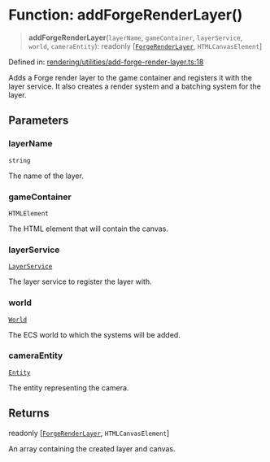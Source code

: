 # Function: addForgeRenderLayer()

> **addForgeRenderLayer**(`layerName`, `gameContainer`, `layerService`, `world`, `cameraEntity`): readonly \[[`ForgeRenderLayer`](../classes/ForgeRenderLayer.md), `HTMLCanvasElement`\]

Defined in: [rendering/utilities/add-forge-render-layer.ts:18](https://github.com/Forge-Game-Engine/Forge/blob/80c88dbc1226e2ea185d187b85121eb9c3da7ead/src/rendering/utilities/add-forge-render-layer.ts#L18)

Adds a Forge render layer to the game container and registers it with the layer service.
It also creates a render system and a batching system for the layer.

## Parameters

### layerName

`string`

The name of the layer.

### gameContainer

`HTMLElement`

The HTML element that will contain the canvas.

### layerService

[`LayerService`](../classes/LayerService.md)

The layer service to register the layer with.

### world

[`World`](../classes/World.md)

The ECS world to which the systems will be added.

### cameraEntity

[`Entity`](../classes/Entity.md)

The entity representing the camera.

## Returns

readonly \[[`ForgeRenderLayer`](../classes/ForgeRenderLayer.md), `HTMLCanvasElement`\]

An array containing the created layer and canvas.
